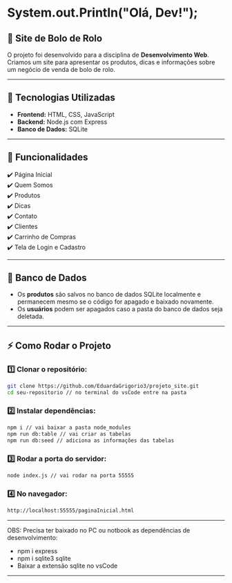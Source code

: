 # System.out.Println("Olá, Dev!");

## 🍰 Site de Bolo de Rolo

O projeto foi desenvolvido para a disciplina de **Desenvolvimento Web**. Criamos um site para apresentar os produtos, dicas e informações sobre um negócio de venda de bolo de rolo.

---

## 🚀 Tecnologias Utilizadas
- **Frontend:** HTML, CSS, JavaScript
- **Backend:** Node.js com Express
- **Banco de Dados:** SQLite

---

## 📌 Funcionalidades
✔️ Página Inicial  
✔️ Quem Somos  
✔️ Produtos  
✔️ Dicas  
✔️ Contato  
✔️ Clientes  
✔️ Carrinho de Compras  
✔️ Tela de Login e Cadastro  

---

## 💾 Banco de Dados
- Os **produtos** são salvos no banco de dados SQLite localmente e permanecem mesmo se o código for apagado e baixado novamente.
- Os **usuários** podem ser apagados caso a pasta do banco de dados seja deletada.

---

## ⚡ Como Rodar o Projeto

### 1️⃣ Clonar o repositório:
```sh
git clone https://github.com/EduardaGrigorio3/projeto_site.git
cd seu-repositorio // no terminal do vsCode entre na pasta
```

### 2️⃣ Instalar dependências:
```sh
npm i // vai baixar a pasta node_modules
npm run db:table // vai criar as tabelas
npm run db:seed // adiciona as informações das tabelas
```

### 3️⃣ Rodar a porta do servidor:
```sh
node index.js // vai rodar na porta 55555
```

### 4️⃣ No navegador:
```sh
http://localhost:55555/paginaInicial.html
```

---
OBS: Precisa ter baixado no PC ou notbook as dependências de desenvolvimento:
- npm i express
- npm i sqlite3 sqlite
- Baixar a extensão sqlite no vsCode
---
